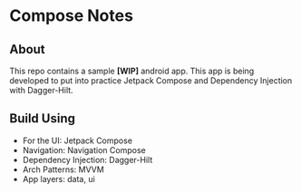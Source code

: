 # Compose Notes

## About
This repo contains a sample **[WIP]** android app. 
This app is being developed to put into practice Jetpack Compose and Dependency Injection with Dagger-Hilt.

## Build Using
* For the UI: Jetpack Compose
* Navigation: Navigation Compose
* Dependency Injection: Dagger-Hilt
* Arch Patterns: MVVM
* App layers: data, ui
